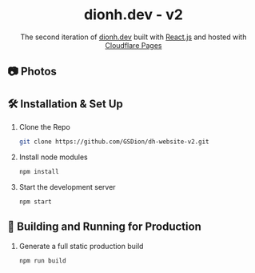 <!-- <div align="center">
  <img alt="Logo" src="public\dh_android-chrome-192x192.png" width="100" />
</div> -->

<h1 align="center">
  dionh.dev - v2
</h1>

<p align="center">
  The second iteration of <a href="https://dionh.dev" target="_blank">dionh.dev</a> built with <a href="https://react.dev/" target="_blank">React.js</a> and hosted with <a href="https://www.cloudflare.com/" target="_blank">Cloudflare Pages</a>
</p>

## 📷 Photos

## 🛠 Installation & Set Up
1. Clone the Repo
    ```sh
   git clone https://github.com/GSDion/dh-website-v2.git
   ```
2. Install node modules
    ```sh
   npm install
   ```
3. Start the development server
    ```sh
   npm start
   ```
## 🚀 Building and Running for Production
1. Generate a full static production build

   ```sh
   npm run build
   ```



